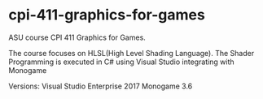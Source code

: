 # cpi-411-graphics-for-games
ASU course CPI 411 Graphics for Games.

The course focuses on HLSL(High Level Shading Language).
The Shader Programming is executed in C# using Visual Studio integrating with Monogame

Versions:
Visual Studio Enterprise 2017
Monogame 3.6
